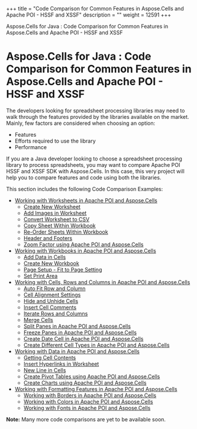+++
title = "Code Comparison for Common Features in Aspose.Cells and Apache POI - HSSF and XSSF" 
description = "" 
weight = 12591 
+++

Aspose.Cells for Java : Code Comparison for Common Features in Aspose.Cells and Apache POI - HSSF and XSSF  

# Aspose.Cells for Java : Code Comparison for Common Features in Aspose.Cells and Apache POI - HSSF and XSSF


The developers looking for spreadsheet processing libraries may need to walk through the features provided by the libraries available on the market. Mainly, few factors are considered when choosing an option:

*   Features
*   Efforts required to use the library
*   Performance

If you are a Java developer looking to choose a spreadsheet processing library to process spreadsheets, you may want to compare Apache POI HSSF and XSSF SDK with Aspose.Cells. In this case, this very project will help you to compare features and code using both the libraries.

This section includes the following Code Comparison Examples:

*   [Working with Worksheets in Apache POI and Aspose.Cells](https://docs2.aspose.com/cells/java/plugins/asposecellsjavaforapachepoiss-hssfandxssf/codecomparisonforcommonfeaturesinasposecellsandapachepoi-hssfandxssf/workingwithworksheetsinapachepoiandasposecells/)
    *   [Create New Worksheet](https://docs2.aspose.com/cells/java/plugins/asposecellsjavaforapachepoiss-hssfandxssf/codecomparisonforcommonfeaturesinasposecellsandapachepoi-hssfandxssf/workingwithworksheetsinapachepoiandasposecells/create+new+worksheet)
    *   [Add Images in Worksheet](https://docs2.aspose.com/cells/java/plugins/asposecellsjavaforapachepoiss-hssfandxssf/codecomparisonforcommonfeaturesinasposecellsandapachepoi-hssfandxssf/workingwithworksheetsinapachepoiandasposecells/add+images+in+worksheet)
    *   [Convert Worksheet to CSV](https://docs2.aspose.com/cells/java/plugins/asposecellsjavaforapachepoiss-hssfandxssf/codecomparisonforcommonfeaturesinasposecellsandapachepoi-hssfandxssf/workingwithworksheetsinapachepoiandasposecells/convert+worksheet+to+csv)
    *   [Copy Sheet Within Workbook](https://docs2.aspose.com/cells/java/plugins/asposecellsjavaforapachepoiss-hssfandxssf/codecomparisonforcommonfeaturesinasposecellsandapachepoi-hssfandxssf/workingwithworksheetsinapachepoiandasposecells/copy+sheet+within+workbook)
    *   [Re-Order Sheets Within Workbook](https://docs2.aspose.com/cells/java/plugins/asposecellsjavaforapachepoiss-hssfandxssf/codecomparisonforcommonfeaturesinasposecellsandapachepoi-hssfandxssf/workingwithworksheetsinapachepoiandasposecells/re-order+sheets+within+workbook)
    *   [Header and Footers](https://docs2.aspose.com/cells/java/plugins/asposecellsjavaforapachepoiss-hssfandxssf/codecomparisonforcommonfeaturesinasposecellsandapachepoi-hssfandxssf/workingwithworksheetsinapachepoiandasposecells/header+and+footers)
    *   [Zoom Factor using Apache POI and Aspose.Cells](https://docs2.aspose.com/cells/java/plugins/asposecellsjavaforapachepoiss-hssfandxssf/codecomparisonforcommonfeaturesinasposecellsandapachepoi-hssfandxssf/workingwithworksheetsinapachepoiandasposecells/zoom+factor+using+apache+poi+and+aspose.cells)
*   [Working with Workbooks in Apache POI and Aspose.Cells](https://docs2.aspose.com/cells/java/plugins/asposecellsjavaforapachepoiss-hssfandxssf/codecomparisonforcommonfeaturesinasposecellsandapachepoi-hssfandxssf/workingwithworkbooksinapachepoiandasposecells/)
    *   [Add Data in Cells](https://docs2.aspose.com/cells/java/plugins/asposecellsjavaforapachepoiss-hssfandxssf/codecomparisonforcommonfeaturesinasposecellsandapachepoi-hssfandxssf/workingwithworkbooksinapachepoiandasposecells/add+data+in+cells)
    *   [Create New Workbook](https://docs2.aspose.com/cells/java/plugins/asposecellsjavaforapachepoiss-hssfandxssf/codecomparisonforcommonfeaturesinasposecellsandapachepoi-hssfandxssf/workingwithworkbooksinapachepoiandasposecells/create+new+workbook)
    *   [Page Setup - Fit to Page Setting](https://docs2.aspose.com/cells/java/plugins/asposecellsjavaforapachepoiss-hssfandxssf/codecomparisonforcommonfeaturesinasposecellsandapachepoi-hssfandxssf/workingwithworkbooksinapachepoiandasposecells/page+setup+-+fit+to+page+setting)
    *   [Set Print Area](https://docs2.aspose.com/cells/java/plugins/asposecellsjavaforapachepoiss-hssfandxssf/codecomparisonforcommonfeaturesinasposecellsandapachepoi-hssfandxssf/workingwithworkbooksinapachepoiandasposecells/set+print+area)
*   [Working with Cells, Rows and Columns in Apache POI and Aspose.Cells](https://docs2.aspose.com/cells/java/plugins/asposecellsjavaforapachepoiss-hssfandxssf/codecomparisonforcommonfeaturesinasposecellsandapachepoi-hssfandxssf/workingwithcellsrowsandcolumnsinapachepoiandasposecells/)
    *   [Auto Fit Row and Column](https://docs2.aspose.com/cells/java/plugins/asposecellsjavaforapachepoiss-hssfandxssf/codecomparisonforcommonfeaturesinasposecellsandapachepoi-hssfandxssf/workingwithcellsrowsandcolumnsinapachepoiandasposecells/auto+fit+row+and+column)
    *   [Cell Alignment Settings](https://docs2.aspose.com/cells/java/plugins/asposecellsjavaforapachepoiss-hssfandxssf/codecomparisonforcommonfeaturesinasposecellsandapachepoi-hssfandxssf/workingwithcellsrowsandcolumnsinapachepoiandasposecells/cell+alignment+settings)
    *   [Hide and Unhide Cells](https://docs2.aspose.com/cells/java/plugins/asposecellsjavaforapachepoiss-hssfandxssf/codecomparisonforcommonfeaturesinasposecellsandapachepoi-hssfandxssf/workingwithcellsrowsandcolumnsinapachepoiandasposecells/hide+and+unhide+cells)
    *   [Insert Cell Comments](https://docs2.aspose.com/cells/java/plugins/asposecellsjavaforapachepoiss-hssfandxssf/codecomparisonforcommonfeaturesinasposecellsandapachepoi-hssfandxssf/workingwithcellsrowsandcolumnsinapachepoiandasposecells/insert+cell+comments)
    *   [Iterate Rows and Columns](https://docs2.aspose.com/cells/java/plugins/asposecellsjavaforapachepoiss-hssfandxssf/codecomparisonforcommonfeaturesinasposecellsandapachepoi-hssfandxssf/workingwithcellsrowsandcolumnsinapachepoiandasposecells/iterate+rows+and+columns)
    *   [Merge Cells](https://docs2.aspose.com/cells/java/plugins/asposecellsjavaforapachepoiss-hssfandxssf/codecomparisonforcommonfeaturesinasposecellsandapachepoi-hssfandxssf/workingwithcellsrowsandcolumnsinapachepoiandasposecells/merge+cells)
    *   [Split Panes in Apache POI and Aspose.Cells](https://docs2.aspose.com/cells/java/plugins/asposecellsjavaforapachepoiss-hssfandxssf/codecomparisonforcommonfeaturesinasposecellsandapachepoi-hssfandxssf/workingwithcellsrowsandcolumnsinapachepoiandasposecells/split+panes+in+apache+poi+and+aspose.cells)
    *   [Freeze Panes in Apache POI and Aspose.Cells](https://docs2.aspose.com/cells/java/plugins/asposecellsjavaforapachepoiss-hssfandxssf/codecomparisonforcommonfeaturesinasposecellsandapachepoi-hssfandxssf/workingwithcellsrowsandcolumnsinapachepoiandasposecells/freeze+panes+in+apache+poi+and+aspose.cells)
    *   [Create Date Cell in Apache POI and Aspose.Cells](https://docs2.aspose.com/cells/java/plugins/asposecellsjavaforapachepoiss-hssfandxssf/codecomparisonforcommonfeaturesinasposecellsandapachepoi-hssfandxssf/workingwithcellsrowsandcolumnsinapachepoiandasposecells/create+date+cell+in+apache+poi+and+aspose.cells)
    *   [Create Different Cell Types in Apache POI and Aspose.Cells](https://docs2.aspose.com/cells/java/plugins/asposecellsjavaforapachepoiss-hssfandxssf/codecomparisonforcommonfeaturesinasposecellsandapachepoi-hssfandxssf/workingwithcellsrowsandcolumnsinapachepoiandasposecells/create+different+cell+types+in+apache+poi+and+aspose.cells)
*   [Working with Data in Apache POI and Aspose.Cells](https://docs2.aspose.com/cells/java/plugins/asposecellsjavaforapachepoiss-hssfandxssf/codecomparisonforcommonfeaturesinasposecellsandapachepoi-hssfandxssf/workingwithdatainapachepoiandasposecells/)
    *   [Getting Cell Contents](https://docs2.aspose.com/cells/java/plugins/asposecellsjavaforapachepoiss-hssfandxssf/codecomparisonforcommonfeaturesinasposecellsandapachepoi-hssfandxssf/workingwithdatainapachepoiandasposecells/getting+cell+contents)
    *   [Insert Hyperlinks in Worksheet](https://docs2.aspose.com/cells/java/plugins/asposecellsjavaforapachepoiss-hssfandxssf/codecomparisonforcommonfeaturesinasposecellsandapachepoi-hssfandxssf/workingwithdatainapachepoiandasposecells/insert+hyperlinks+in+worksheet)
    *   [New Line in Cells](https://docs2.aspose.com/cells/java/plugins/asposecellsjavaforapachepoiss-hssfandxssf/codecomparisonforcommonfeaturesinasposecellsandapachepoi-hssfandxssf/workingwithdatainapachepoiandasposecells/new+line+in+cells)
    *   [Create Pivot Tables using Apache POI and Aspose.Cells](https://docs2.aspose.com/cells/java/plugins/asposecellsjavaforapachepoiss-hssfandxssf/codecomparisonforcommonfeaturesinasposecellsandapachepoi-hssfandxssf/workingwithdatainapachepoiandasposecells/create+pivot+tables+using+apache+poi+and+aspose.cells)
    *   [Create Charts using Apache POI and Aspose.Cells](https://docs2.aspose.com/cells/java/plugins/asposecellsjavaforapachepoiss-hssfandxssf/codecomparisonforcommonfeaturesinasposecellsandapachepoi-hssfandxssf/workingwithdatainapachepoiandasposecells/create+charts+using+apache+poi+and+aspose.cells)
*   [Working with Formatting Features in Apache POI and Aspose.Cells](https://docs2.aspose.com/cells/java/plugins/asposecellsjavaforapachepoiss-hssfandxssf/codecomparisonforcommonfeaturesinasposecellsandapachepoi-hssfandxssf/workingwithformattingfeaturesinapachepoiandasposecells/)
    *   [Working with Borders in Apache POI and Aspose.Cells](https://docs2.aspose.com/cells/java/plugins/asposecellsjavaforapachepoiss-hssfandxssf/codecomparisonforcommonfeaturesinasposecellsandapachepoi-hssfandxssf/workingwithformattingfeaturesinapachepoiandasposecells/working+with+borders+in+apache+poi+and+aspose.cells)
    *   [Working with Colors in Apache POI and Aspose.Cells](https://docs2.aspose.com/cells/java/plugins/asposecellsjavaforapachepoiss-hssfandxssf/codecomparisonforcommonfeaturesinasposecellsandapachepoi-hssfandxssf/workingwithformattingfeaturesinapachepoiandasposecells/working+with+colors+in+apache+poi+and+aspose.cells)
    *   [Working with Fonts in Apache POI and Aspose.Cells](https://docs2.aspose.com/cells/java/plugins/asposecellsjavaforapachepoiss-hssfandxssf/codecomparisonforcommonfeaturesinasposecellsandapachepoi-hssfandxssf/workingwithformattingfeaturesinapachepoiandasposecells/working+with+fonts+in+apache+poi+and+aspose.cells)

**Note:** Many more code comparisons are yet to be available soon. 

